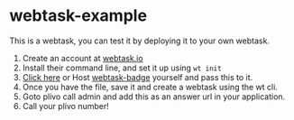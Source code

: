 # webtask-example

This is a webtask, you can test it by deploying it to your own webtask.

1. Create an account at [webtask.io](https://webtask.io)
2. Install their command line, and set it up using `wt init`
3. [Click here](https://webtask.it.auth0.com/api/run/wt-abhishek-hingnikar_com-0/webtask-badge-master/compile/?src=https://github.com/darkyen/hello-webtask&type=repo&webtask_no_cache=1) or Host [webtask-badge](https://github.com/darkyen/webtask-badge/) yourself and pass this to it.
4. Once you have the file, save it and create a webtask using the wt cli.
5. Goto plivo call admin and add this as an answer url in your application.
6. Call your plivo number!
